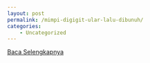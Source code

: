 ```yaml
---
layout: post
permalink: /mimpi-digigit-ular-lalu-dibunuh/
categories:
    - Uncategorized
---
```


[Baca Selengkapnya](/06)
